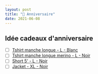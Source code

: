 ```yaml
---
layout: post
title: "🎁 Anniversaire"
date: 2021-06-08
---
```


## Idée cadeaux d'anniversaire

- [ ] [Tshirt manche longue - L - Blanc](https://www.patagonia.ca/product/mens-long-sleeved-fitz-roy-horizons-responsibili-tee/38514.html)
- [ ] [Tshirt manche longue merino - L - Noir](https://www.patagonia.ca/product/mens-long-sleeved-capilene-cool-merino-shirt/44550.html)
- [ ] [Short 5' - L - Noir](https://www.patagonia.ca/product/mens-baggies-shorts-5-inch/57021-HLSB.html)
- [ ] [Jacket - XL - Noir](https://www.patagonia.ca/product/mens-isthmus-jacket/26990.html)
